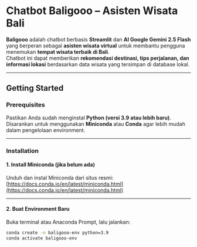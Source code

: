 #  Chatbot Baligooo – Asisten Wisata Bali

**Baligooo** adalah chatbot berbasis **Streamlit** dan **AI Google Gemini 2.5 Flash** yang berperan sebagai **asisten wisata virtual** untuk membantu pengguna menemukan **tempat wisata terbaik di Bali**.  
Chatbot ini dapat memberikan **rekomendasi destinasi, tips perjalanan, dan informasi lokasi** berdasarkan data wisata yang tersimpan di database lokal.

---

## Getting Started

###  Prerequisites
Pastikan Anda sudah menginstal **Python (versi 3.9 atau lebih baru)**.  
Disarankan untuk menggunakan **Miniconda** atau **Conda** agar lebih mudah dalam pengelolaan environment.

---

###  Installation

####  1. Install Miniconda (jika belum ada)
Unduh dan instal Miniconda dari situs resmi:  
[https://docs.conda.io/en/latest/miniconda.html](https://docs.conda.io/en/latest/miniconda.html)

---

####  2. Buat Environment Baru
Buka terminal atau Anaconda Prompt, lalu jalankan:
```bash
conda create -n baligooo-env python=3.9
conda activate baligooo-env
